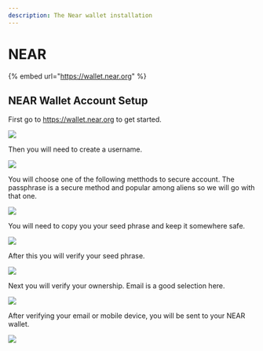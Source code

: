 ```yaml
---
description: The Near wallet installation
---
```


# NEAR

{% embed url="https://wallet.near.org" %}


## NEAR Wallet Account Setup

First go to https://wallet.near.org to get started.

![](../../.gitbook/assets/near-start.png)

Then you will need to create a username.

![](../../.gitbook/assets/near-create-name.png)

You will choose one of the following metthods to secure account. The passphrase is a secure method and popular among aliens so we will go with that one.

![](../../.gitbook/assets/near-secure-passphrase.png)

You will need to copy you your seed phrase and keep it somewhere safe.

![](../../.gitbook/assets/near-copy-seed.png)

After this you will verify your seed phrase.

![](../../.gitbook/assets/near-verify-seed.png)

Next you will verify your ownership. Email is a good selection here.

![](../../.gitbook/assets/near-almost-there.png)

After verifying your email or mobile device, you will be sent to your NEAR wallet.

![](../../.gitbook/assets/near-home.png)





